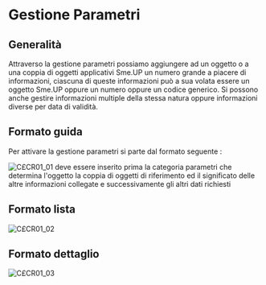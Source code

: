 # Gestione Parametri

## Generalità
Attraverso la gestione parametri possiamo aggiungere ad un oggetto o a una coppia di oggetti applicativi Sme.UP un numero grande a piacere di informazioni, ciascuna di queste informazioni può a sua volata essere un oggetto Sme.UP oppure un numero oppure un codice generico.
Si possono anche gestire informazioni multiple della stessa natura oppure informazioni diverse per data di validità.

## Formato guida
Per attivare la gestione parametri si parte dal formato seguente : 

![C£CR01_01](https://doc.smeup.com/immagini/MBDOC_OGG-P_C£CR01/CXCR01_01.png)
deve essere inserito prima la categoria parametri che determina l'oggetto la coppia di oggetti di riferimento ed il significato delle altre informazioni collegate e successivamente gli altri dati richiesti

## Formato lista
![C£CR01_02](https://doc.smeup.com/immagini/MBDOC_OGG-P_C£CR01/CXCR01_02.png)
## Formato dettaglio
![C£CR01_03](https://doc.smeup.com/immagini/MBDOC_OGG-P_C£CR01/CXCR01_03.png)